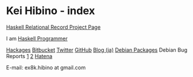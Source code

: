 Kei Hibino - index
=====

[Haskell Relational Record Project Page](http://khibino.github.io/haskell-relational-record/ "Haskell Relational Record Project Page")

I am [Haskell Programmer](http://www.haskellers.com/user/khibino)

[Hackages](http://hackage.haskell.org/user/KeiHibino "Kei Hibino's Hackages")
[Bitbucket](http://bitbucket.org/khibino/ "Kei Hibino's BitBucket")
[Twitter](http://twitter.com/khibino/ "Kei Hibino's Twitter")
[GitHub](http://github.com/khibino/ "Kei Hibino's GitHub")
[Blog (ja)](http://khibino.hatenadiary.jp/)
[Debian Packages](http://qa.debian.org/developer.php?login=ex8k.hibino%40gmail.com)
Debian Bug Reports [1](https://bugs.debian.org/cgi-bin/pkgreport.cgi?archive=both;submitter=ex8k-hbn%40asahi-net.or.jp) [2](https://bugs.debian.org/cgi-bin/pkgreport.cgi?archive=both;submitter=ex8k.hibino@gmail.com)
[Hatena](http://profile.hatena.ne.jp/khibino0/)

E-mail: ex8k.hibino at gmail.com
